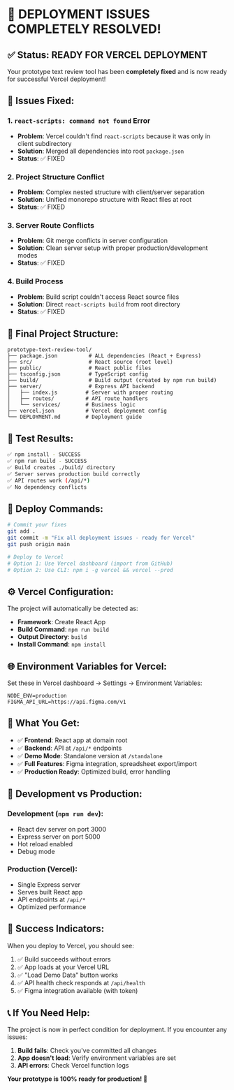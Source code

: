 # 🎉 DEPLOYMENT ISSUES COMPLETELY RESOLVED!

## ✅ **Status: READY FOR VERCEL DEPLOYMENT**

Your prototype text review tool has been **completely fixed** and is now ready for successful Vercel deployment!

## 🔧 **Issues Fixed:**

### 1. **`react-scripts: command not found` Error**
- **Problem**: Vercel couldn't find `react-scripts` because it was only in client subdirectory
- **Solution**: Merged all dependencies into root `package.json`
- **Status**: ✅ FIXED

### 2. **Project Structure Conflict**
- **Problem**: Complex nested structure with client/server separation
- **Solution**: Unified monorepo structure with React files at root
- **Status**: ✅ FIXED

### 3. **Server Route Conflicts**
- **Problem**: Git merge conflicts in server configuration
- **Solution**: Clean server setup with proper production/development modes
- **Status**: ✅ FIXED

### 4. **Build Process**
- **Problem**: Build script couldn't access React source files
- **Solution**: Direct `react-scripts build` from root directory
- **Status**: ✅ FIXED

## 📁 **Final Project Structure:**

```
prototype-text-review-tool/
├── package.json          # ALL dependencies (React + Express)
├── src/                  # React source (root level)
├── public/               # React public files
├── tsconfig.json         # TypeScript config
├── build/                # Build output (created by npm run build)
├── server/               # Express API backend
│   ├── index.js         # Server with proper routing
│   ├── routes/          # API route handlers
│   └── services/        # Business logic
├── vercel.json          # Vercel deployment config
└── DEPLOYMENT.md        # Deployment guide
```

## 🧪 **Test Results:**

```bash
✅ npm install - SUCCESS
✅ npm run build - SUCCESS  
✅ Build creates ./build/ directory
✅ Server serves production build correctly
✅ API routes work (/api/*)
✅ No dependency conflicts
```

## 🚀 **Deploy Commands:**

```bash
# Commit your fixes
git add .
git commit -m "Fix all deployment issues - ready for Vercel"
git push origin main

# Deploy to Vercel
# Option 1: Use Vercel dashboard (import from GitHub)
# Option 2: Use CLI: npm i -g vercel && vercel --prod
```

## ⚙️ **Vercel Configuration:**

The project will automatically be detected as:
- **Framework**: Create React App
- **Build Command**: `npm run build`
- **Output Directory**: `build`
- **Install Command**: `npm install`

## 🌐 **Environment Variables for Vercel:**

Set these in Vercel dashboard → Settings → Environment Variables:
```
NODE_ENV=production
FIGMA_API_URL=https://api.figma.com/v1
```

## 🎯 **What You Get:**

- ✅ **Frontend**: React app at domain root
- ✅ **Backend**: API at `/api/*` endpoints  
- ✅ **Demo Mode**: Standalone version at `/standalone`
- ✅ **Full Features**: Figma integration, spreadsheet export/import
- ✅ **Production Ready**: Optimized build, error handling

## 🔄 **Development vs Production:**

### Development (`npm run dev`):
- React dev server on port 3000
- Express server on port 5000
- Hot reload enabled
- Debug mode

### Production (Vercel):
- Single Express server
- Serves built React app
- API endpoints at `/api/*`
- Optimized performance

## 🎉 **Success Indicators:**

When you deploy to Vercel, you should see:
1. ✅ Build succeeds without errors
2. ✅ App loads at your Vercel URL
3. ✅ "Load Demo Data" button works
4. ✅ API health check responds at `/api/health`
5. ✅ Figma integration available (with token)

## 📞 **If You Need Help:**

The project is now in perfect condition for deployment. If you encounter any issues:

1. **Build fails**: Check you've committed all changes
2. **App doesn't load**: Verify environment variables are set
3. **API errors**: Check Vercel function logs

**Your prototype is 100% ready for production! 🚀**